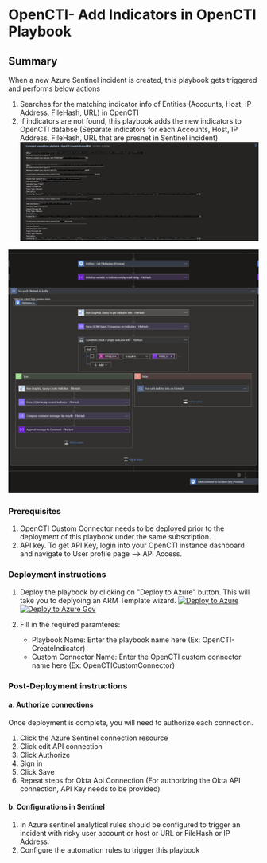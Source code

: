 # OpenCTI- Add Indicators in OpenCTI Playbook
 ## Summary
 When a new Azure Sentinel incident is created, this playbook gets triggered and performs below actions
 1. Searches for the matching indicator info of Entities (Accounts, Host, IP Address, FileHash, URL) in OpenCTI 
 2. If indicators are not found, this playbook adds the new indicators to OpenCTI databse (Separate indicators for each Accounts, Host, IP Address, FileHash, URL that are presnet in Sentinel incident)
    ![Comment example](./images/IncidentCommentCreateindicator.png)



![Playbook Designer view](./images/CreateIndicatorOpenCTIworkflow.png)<br>

### Prerequisites 
1. OpenCTI Custom Connector needs to be deployed prior to the deployment of this playbook under the same subscription.
2. API key. To get API Key, login into your OpenCTI instance dashboard and navigate to User profile page --> API Access.

### Deployment instructions 
1. Deploy the playbook by clicking on "Deploy to Azure" button. This will take you to deplyoing an ARM Template wizard.
[![Deploy to Azure](https://aka.ms/deploytoazurebutton)](https://portal.azure.com/#create/Microsoft.Template/uri/https%3A%2F%2Fraw.githubusercontent.com%2FAzure%2FAzure-Sentinel%2FSolutions%2FOpenCTI%2FPlaybooks%2FOpenCTIPlaybooks%2FOpenCTI-CreateIndicator%2Fazuredeploy.json)
[![Deploy to Azure Gov](https://aka.ms/deploytoazuregovbutton)](https://portal.azure.us/#create/Microsoft.Template/uri/https%3A%2F%2Fraw.githubusercontent.com%2FAzure%2FAzure-Sentinel%2FSolutions%2FOpenCTI%2FPlaybooks%2F%2FOpenCTIPlaybooks%2FOpenCTI-CreateIndicator%2Fazuredeploy.json)

2. Fill in the required paramteres:
    * Playbook Name: Enter the playbook name here (Ex: OpenCTI-CreateIndicator)
    * Custom Connector Name: Enter the OpenCTI custom connector name here (Ex: OpenCTICustomConnector)
    
### Post-Deployment instructions 
#### a. Authorize connections
Once deployment is complete, you will need to authorize each connection.
1.	Click the Azure Sentinel connection resource
2.	Click edit API connection
3.	Click Authorize
4.	Sign in
5.	Click Save
6.	Repeat steps for Okta Api  Connection (For authorizing the Okta API connection, API Key needs to be provided)
#### b. Configurations in Sentinel
1. In Azure sentinel analytical rules should be configured to trigger an incident with risky user account or host or URL or FileHash or IP Address. 
2. Configure the automation rules to trigger this playbook
